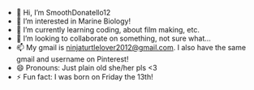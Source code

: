 - 👋 Hi, I’m SmoothDonatello12
- 👀 I’m interested in Marine Biology!
- 🌱 I’m currently learning coding, about film making, etc. 
- 💞️ I’m looking to collaborate on something, not sure what...
- 📫 My gmail is ninjaturtlelover2012@gmail.com. I also have the same gmail and username on Pinterest!
- 😄 Pronouns: Just plain old she/her pls <3
- ⚡ Fun fact: I was born on Friday the 13th!

<!---
SmoothDonatello12/SmoothDonatello12 is a ✨ special ✨ repository because its `README.md` (this file) appears on your GitHub profile.
You can click the Preview link to take a look at your changes.
--->
